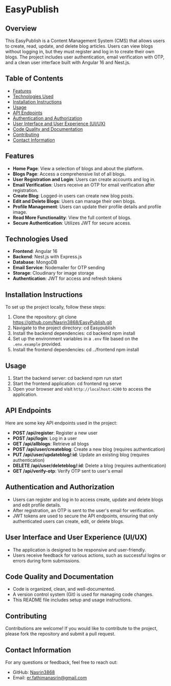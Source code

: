 # EasyPublish

## Overview
This EasyPublish is a Content Management System (CMS) that allows users to create, read, update, and delete blog articles. Users can view blogs without logging in, but they must register and log in to create their own blogs. The project includes user authentication, email verification with OTP, and a clean user interface built with Angular 16 and Nest.js.

## Table of Contents
- [Features](#features)
- [Technologies Used](#technologies-used)
- [Installation Instructions](#installation-instructions)
- [Usage](#usage)
- [API Endpoints](#api-endpoints)
- [Authentication and Authorization](#authentication-and-authorization)
- [User Interface and User Experience (UI/UX)](#user-interface-and-user-experience-uiux)
- [Code Quality and Documentation](#code-quality-and-documentation)
- [Contributing](#contributing)
- [Contact Information](#contact-information)

## Features
- **Home Page**: View a selection of blogs and about the platform.
- **Blogs Page**: Access a comprehensive list of all blogs.
- **User Registration and Login**: Users can create accounts and log in.
- **Email Verification**: Users receive an OTP for email verification after registration.
- **Create Blog**: Logged-in users can create new blog posts.
- **Edit and Delete Blogs**: Users can manage their own blogs.
- **Profile Management**: Users can update their profile details and profile image.
- **Read More Functionality**: View the full content of blogs.
- **Secure Authentication**: Utilizes JWT for secure access.

## Technologies Used
- **Frontend**: Angular 16
- **Backend**: Nest.js with Express.js
- **Database**: MongoDB
- **Email Service**: Nodemailer for OTP sending
- **Storage**: Cloudinary for image storage
- **Authentication**: JWT for access and refresh tokens

## Installation Instructions
To set up the project locally, follow these steps:

1. Clone the repository:
   git clone https://github.com/Nasrin3868/EasyPublish.git
2. Navigate to the project directory:
    cd Easypublish
3. Install the backend dependencies:
   cd backend
   npm install
4. Set up the environment variables in a `.env` file based on the `.env.example` provided.
5. Install the frontend dependencies:
   cd ../frontend
   npm install

## Usage
1. Start the backend server:
   cd backend
   npm run start
2. Start the frontend application:
   cd frontend
   ng serve
3. Open your browser and visit `http://localhost:4200` to access the application.

## API Endpoints
Here are some key API endpoints used in the project:

- **POST /api/register**: Register a new user
- **POST /api/login**: Log in a user
- **GET /api/allblogs**: Retrieve all blogs
- **POST /api/user/createblog**: Create a new blog (requires authentication)
- **PUT /api/user/updateblog/:id**: Update an existing blog (requires authentication)
- **DELETE /api/user/deleteblog/:id**: Delete a blog (requires authentication)
- **GET /api/verify-otp**: Verify OTP sent to user's email

## Authentication and Authorization
- Users can register and log in to access create, update and delete blogs and edit profile details.
- After registration, an OTP is sent to the user's email for verification.
- JWT tokens are used to secure the API endpoints, ensuring that only authenticated users can create, edit, or delete blogs.

## User Interface and User Experience (UI/UX)
- The application is designed to be responsive and user-friendly.
- Users receive feedback for various actions, such as successful logins or errors during form submissions.

## Code Quality and Documentation
- Code is organized, clean, and well-documented.
- A version control system (Git) is used for managing code changes.
- This README file includes setup and usage instructions.

## Contributing
Contributions are welcome! If you would like to contribute to the project, please fork the repository and submit a pull request.

## Contact Information
For any questions or feedback, feel free to reach out:
- GitHub: [Nasrin3868](https://github.com/Nasrin3868)
- Email: er.fathimanasrin@gmail.com